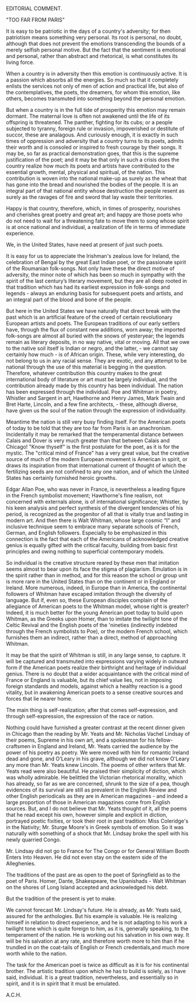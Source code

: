 EDITORIAL COMMENT. 

"TOO FAR FROM PARIS”


It is easy to be patriotic in the days of a country's adversity; for then patriotism means something very personal. Its root is personal, no doubt, although that does not prevent the emotions transcending the bounds of a merely selfish personal motive. But the fact that the sentiment is emotional and personal, rather than abstract and rhetorical, is what constitutes its living force. 

When a country is in adversity then this emotion is continuously active. It is a passion which absorbs all the energies. So much so that it completely enlists the services not only of men of action and practical life, but also of the contemplatives, the poets, the dreamers, for whom this emotion, like others, becomes transmuted into something beyond the personal emotion. 

But when a country is in the full tide of prosperity this emotion may remain dormant. The maternal love is often not awakened until the life of its offspring is threatened. The panther, fighting for its cubs; or a people subjected to tyranny, foreign rule or invasion, impoverished or destitute of succor, these are analagous. And curiously enough, it is exactly in such times of oppression and adversity that a country turns to its poets, admits their worth and is consoled or inspired to fresh courage by their songs.  It may be, so far as practical demonstration goes, that this is the supreme justification of the poet; and it may be that only in such a crisis does the country realize how much its poets and artists have contributed to the essential growth, mental, physical and spiritual, of the nation. This contribution is woven into the national make-up as surely as the wheat that has gone into the bread and nourished the bodies of the people. It is an integral part of that national entity whose destruction the people resent as surely as the ravages of fire and sword that lay waste their territories. 

Happy is that country, therefore, which, in times of prosperity, nourishes and cherishes great poetry and great art; and happy are those poets who do not need to wait for a threatening fate to move them to song whose spirit is at once national and individual, a realization of life in terms of immediate experience. 

We, in the United States, have need at present of just such poets. 

It is easy for us to appreciate the Irishman's zealous love for Ireland, the celebration of Bengal by the great East Indian poet, or the passionate spirit of the Roumanian folk-songs. Not only have these the direct motive of adversity, the minor note of which has been so much in sympathy with the spirit of the last century’s literary movement, but they are all deep rooted in that tradition which has had its earliest expression in folk-songs and legends - always an enduring basis for subsequent poets and artists, and an integral part of the blood and bone of the people.

But here in the United States we have naturally that direct break with the past which is an artificial feature of the creed of certain revolutionary European artists and poets. The European traditions of our early settlers have, through the flux of constant new additions, worn away; the imported folk-songs are almost all buried with the snows of yesteryear; the legends remain as literary deposits, in no way native, vital or moving. All that we owe to the native soil itself is Indian or negro, and the latter, - we cannot say certainly how much - is of African origin. These, while very interesting, do not belong to us in any racial sense. They are exotic, and any attempt to be national through the use of this material is begging in the question. Therefore, whatever contribution this country makes to the great international body of literature or art must be largely individual, and the contribution already made by this country has been individual. The nation has been expressed through the individual. Poe and Whitman in poetry, Whistler and Sargent in art, Hawthorne and Henry James, Mark Twain and Bret Harte, Lincoln, and a few fine architects, - these, although diverse, have given us the soul of the nation through the expression of individuality. 

Meantime the nation is still very busy finding itself. For the American poets of today to be told that they are too far from Paris is an anachronism. Incidentally it may be remarked that the temperamental distance between Calais and Dover is very much greater than that between Calais and Chicago! "Know thyself" is the first postulate for the poet, as it is for the mystic. The "critical mind of France" has a very great value, but the creative source of much of the modern European movement is American in spirit, or draws its inspiration from that international current of thought of which the fertilizing seeds are not confined to any one nation, and of which the United States has certainly furnished heroic growths. 

Edgar Allan Poe, who was never in France, is nevertheless a leading figure in the French symbolist movement; Hawthorne's fine realism, not concerned with externals alone, is of international significance; Whistler, by his keen analysis and perfect synthesis of the divergent tendencies of his period, is recognized as the progenitor of all that is vitally true and lasting in modern art. And then there is Walt Whitman, whose large cosmic “I” and inclusive technique seem to embrace many separate schools of French, German, and English followers. Especially to be emphasized in this connection is the fact that each of the Americans of acknowledged creative genius is equally gifted with the critical faculty, building from basic first principles and owing nothing to superficial contemporary models.

So individual is the creative structure reared by these men that imitation seems almost to bear upon its face the stigma of plagiarism. Emulation is in the spirit rather than in method, and for this reason the school or group unit is more rare in the United States than on the continent or in England or Ireland. More numerous, indeed, in Europe than in America, the continental followers of Whitman have escaped imitation through the diversity of language. But if, even so, these European disciples complain of the allegiance of American poets to the Whitman model, whose right is greater? Indeed, it is much better for the young American poet today to build upon Whitman, as the Greeks upon Homer,  than to imitate the twilight tone of the Celtic Revival and the English poets of the 'nineties (indirectly indebted through the French symbolists to Poe), or the modern French school, which furnishes them an indirect, rather than a direct, method of approaching Whitman.

It may be that the spirit of Whitman is still, in any large sense, to capture. It will be captured and transmuted into expressions varying widely in outward form if the American poets realize their birthright and heritage of individual genius. There is no doubt that a wider acquaintance with the critical mind of France or England is valuable, but its chief value lies, not in imposing foreign standards and models, against which a healthy reaction is a good vitality, but in awakening American poets to a sense creative sources and forces that lie nearer home.

The main thing is self-realization; after that comes self-expression, and through self-expression, the expression of the race or nation.

Nothing could have furnished a greater contrast at the recent dinner given in Chicago than the reading by Mr. Yeats and Mr. Nicholas Vachel Lindsay of their poems, Supreme in his own art, and a spokesman for his fellow-craftsmen in England and Ireland, Mr. Yeats carried the audience by the power of his poetry as poetry. We were moved with him for romantic Ireland dead and gone, and O'Leary in his grave, although we did not know O'Leary any more than Mr. Yeats knew Lincoln. The poems of other writers that Mr. Yeats read were also beautiful. He praised their simplicity of diction, which was wholly admirable. He belittled the Victorian rhetorical morality, which has already, so far as we are concerned, shrunk to the size of a pea, though evidences of its survival are still as prevalent in the English Review and other English periodicals as they are in American magazines - and indeed a large proportion of those in American magazines come from English sources. But, and I do not believe that Mr. Yeats thought of it, all the poems that he read except his own, however simple and explicit in diction, portrayed poetic fixities, or took their root in past tradition: Miss Coleridge's in the Nativity; Mr. Sturge Moore's in Greek symbols of emotion. So it was naturallу with something of a shock that Mr. Lindsay broke the spell with his newly quarried Congo.

Mr. Lindsay did not go to France for The Congo or for General William Booth Enters Into Heaven. He did not even stay on the eastern side of the Alleghenies.

The traditions of the past are as open to the poet of Springfield as to the poet of Paris. Homer, Dante, Shakespeare, the Upanishads - Walt Whitman on the shores of Long Island accepted and acknowledged his debt.

But the tradition of the present is yet to make.

We cannot forecast Mr. Lindsay's future. He is already, as Mr. Yeats said, assured for the anthologies. But his example is valuable. He is realizing himself in relation to direct experience, and he is not adapting to his work a twilight tone which is quite foreign to him, as it is, generally speaking, to the temperament of the nation. He is working out his salvation in his own way. It will be his salvation at any rate, and therefore worth more to him than if he trundled in on the coat-tails of English or French credentials,and much more worth while to the nation. 

The task for the American poet is twice as difficult as it is for his continental brother. The artistic tradition upon which he has to build is solely, as I have said, individual. It is a great tradition, nevertheless, and essentially so in spirit, and it is in spirit that it must be emulated.

A.C.H.




 
